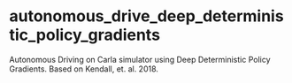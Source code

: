 # autonomous_drive_deep_deterministic_policy_gradients
Autonomous Driving on Carla simulator using Deep Deterministic Policy Gradients. Based on Kendall, et. al. 2018.
